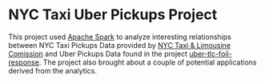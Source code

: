 # NYC Taxi Uber Pickups Project

This project used [Apache Spark](http://spark.apache.org/) to analyze interesting relationships between NYC Taxi Pickups Data provided by [NYC Taxi & Limousine Comission](http://www.nyc.gov/html/tlc/html/about/trip_record_data.shtml) and Uber Pickups Data found in the project [uber-tlc-foil-response](https://github.com/fivethirtyeight/uber-tlc-foil-response). The project also brought about a couple of potential applications derived from the analytics.